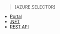 > [AZURE.SELECTOR]
- [Portal](/documentation/articles/media-services-manage-content/#encode)
- [.NET](/documentation/articles/media-services-dotnet-encode-asset/)
- [REST API](/documentation/articles/media-services-rest-encode-asset/)

<!---HONumber=67-->